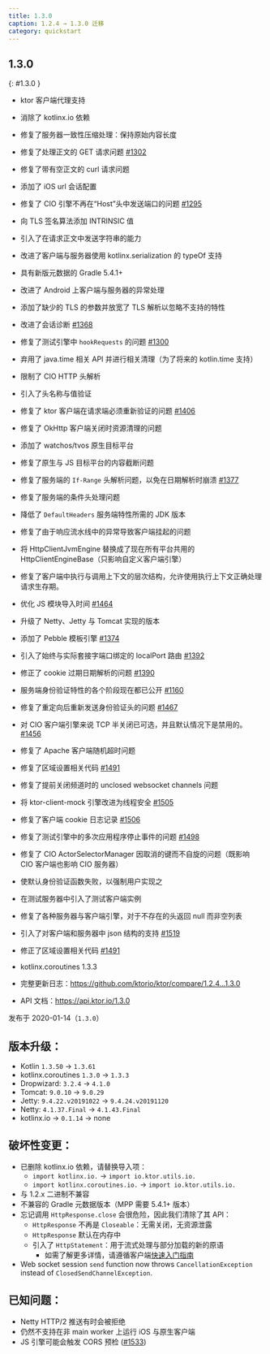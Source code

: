 ```yaml
---
title: 1.3.0
caption: 1.2.4 → 1.3.0 迁移
category: quickstart
---
```


## 1.3.0
{: #1.3.0 }

* ktor 客户端代理支持
* 消除了 kotlinx.io 依赖
* 修复了服务器一致性压缩处理：保持原始内容长度
* 修复了处理正文的 GET 请求问题 [#1302](https://github.com/ktorio/ktor/issues/1202)
* 修复了带有空正文的 curl 请求问题
* 添加了 iOS url 会话配置
* 修复了 CIO 引擎不再在“Host”头中发送端口的问题 [#1295](https://github.com/ktorio/ktor/issues/1295)
* 向 TLS 签名算法添加 INTRINSIC 值
* 引入了在请求正文中发送字符串的能力
* 改进了客户端与服务器使用 kotlinx.serialization 的 typeOf 支持
* 具有新版元数据的 Gradle 5.4.1+
* 改进了 Android 上客户端与服务器的异常处理
* 添加了缺少的 TLS 的参数并放宽了 TLS 解析以忽略不支持的特性
* 改进了会话诊断 [#1368](https://github.com/ktorio/ktor/issues/1368)
* 修复了测试引擎中 `hookRequests` 的问题 [#1300](https://github.com/ktorio/ktor/issues/1300)
* 弃用了 java.time 相关 API 并进行相关清理（为了将来的 kotlin.time 支持）
* 限制了 CIO HTTP 头解析
* 引入了头名称与值验证
* 修复了 ktor 客户端在请求端必须重新验证的问题 [#1406](https://github.com/ktorio/ktor/issues/1406)
* 修复了 OkHttp 客户端关闭时资源清理的问题
* 添加了 watchos/tvos 原生目标平台
* 修复了原生与 JS 目标平台的内容截断问题
* 修复了服务端的 `If-Range` 头解析问题，以免在日期解析时崩溃 [#1377](https://github.com/ktorio/ktor/issues/1377)
* 修复了服务端的条件头处理问题
* 降低了 `DefaultHeaders` 服务端特性所需的 JDK 版本
* 修复了由于响应流水线中的异常导致客户端挂起的问题
* 将 HttpClientJvmEngine 替换成了现在所有平台共用的 HttpClientEngineBase（只影响自定义客户端引擎）
* 修复了客户端中执行与调用上下文的层次结构，允许使用执行上下文正确处理请求生存期。
* 优化 JS 模块导入时间 [#1464](https://github.com/ktorio/ktor/issues/1464)
* 升级了 Netty、Jetty 与 Tomcat 实现的版本
* 添加了 Pebble 模板引擎 [#1374](https://github.com/ktorio/ktor/issues/1374)
* 引入了始终与实际套接字端口绑定的 localPort 路由 [#1392](https://github.com/ktorio/ktor/issues/1392)
* 修正了 cookie 过期日期解析的问题 [#1390](https://github.com/ktorio/ktor/issues/1390)
* 服务端身份验证特性的各个阶段现在都已公开 [#1160](https://github.com/ktorio/ktor/issues/1160)
* 修复了重定向后重新发送身份验证头的问题 [#1467](https://github.com/ktorio/ktor/issues/1467)
* 对 CIO 客户端引擎来说 TCP 半关闭已可选，并且默认情况下是禁用的。 [#1456](https://github.com/ktorio/ktor/issues/1456)
* 修复了 Apache 客户端随机超时问题
* 修复了区域设置相关代码 [#1491](https://github.com/ktorio/ktor/issues/1491)
* 修复了提前关闭频道时的 unclosed websocket channels 问题
* 将 ktor-client-mock 引擎改进为线程安全 [#1505](https://github.com/ktorio/ktor/issues/1505)
* 修复了客户端 cookie 日志记录 [#1506](https://github.com/ktorio/ktor/issues/1506)
* 修复了测试引擎中的多次应用程序停止事件的问题 [#1498](https://github.com/ktorio/ktor/issues/1498)
* 修复了 CIO ActorSelectorManager 因取消的键而不自旋的问题（既影响 CIO 客户端也影响 CIO 服务器）
* 使默认身份验证函数失败，以强制用户实现之
* 在测试服务器中引入了测试客户端实例
* 修复了各种服务器与客户端引擎，对于不存在的头返回 null 而非空列表
* 引入了对客户端和服务器中 json 结构的支持 [#1519](https://github.com/ktorio/ktor/issues/1519)
* 修正了区域设置相关代码 [#1491](https://github.com/ktorio/ktor/issues/1491)
* kotlinx.coroutines 1.3.3

* 完整更新日志：<https://github.com/ktorio/ktor/compare/1.2.4...1.3.0>
* API 文档：<https://api.ktor.io/1.3.0>

发布于 2020-01-14（`1.3.0`）

## 版本升级：
* Kotlin `1.3.50` -> `1.3.61`
* kotlinx.coroutines `1.3.0` -> `1.3.3`
* Dropwizard: `3.2.4` -> `4.1.0`
* Tomcat: `9.0.10` -> `9.0.29`
* Jetty: `9.4.22.v20191022` -> `9.4.24.v20191120`
* Netty: `4.1.37.Final` -> `4.1.43.Final`
* kotlinx.io -> `0.1.14` -> none

## 破坏性变更：
* 已删除 kotlinx.io 依赖，请替换导入项：
    * `import kotlinx.io.` -> `import io.ktor.utils.io.`
    * `import kotlinx.coroutines.io.` -> `import io.ktor.utils.io.`
* 与 1.2.x 二进制不兼容
* 不兼容的 Gradle 元数据版本（MPP 需要 5.4.1+ 版本）
* 忘记调用 `HttpResponse.close` 会很危险，因此我们清除了其 API：
    - `HttpResponse` 不再是 `Closeable`：无需关闭，无资源泄露
    - `HttpResponse` 默认在内存中
    - 引入了 `HttpStatement`：用于流式处理与部分加载的新的原语
      - 如需了解更多详情，请遵循客户端[快速入门指南](/clients/http-client/quick-start/streaming.html)
* Web socket session `send` function now throws `CancellationException` instead of `ClosedSendChannelException`.

## 已知问题：
* Netty HTTP/2 推送有时会被拒绝
* 仍然不支持在非 main worker 上运行 iOS 与原生客户端
* JS 引擎可能会触发 CORS 预检 ([#1533](https://github.com/ktorio/ktor/issues/1533))

